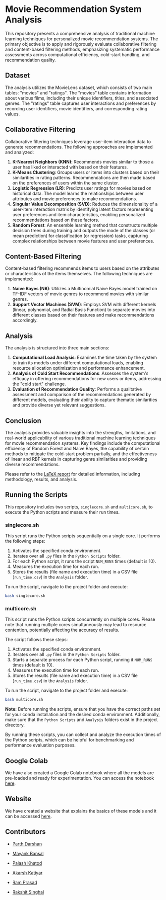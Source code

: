 # Movie Recommendation System Analysis

This repository presents a comprehensive analysis of traditional machine learning techniques for personalized movie recommendation systems. The primary objective is to apply and rigorously evaluate collaborative filtering and content-based filtering methods, emphasizing systematic performance assessments across computational efficiency, cold-start handling, and recommendation quality.

## Dataset

The analysis utilizes the MovieLens dataset, which consists of two main tables: "movies" and "ratings". The "movies" table contains information about various films, including their unique identifiers, titles, and associated genres. The "ratings" table captures user interactions and preferences by recording user identifiers, movie identifiers, and corresponding rating values.

## Collaborative Filtering

Collaborative filtering techniques leverage user-item interaction data to generate recommendations. The following approaches are implemented and analyzed:

1. **K-Nearest Neighbors (KNN)**: Recommends movies similar to those a user has liked or interacted with based on their features.
2. **K-Means Clustering**: Groups users or items into clusters based on their similarities in rating patterns. Recommendations are then made based on the preferences of users within the same cluster.
3. **Logistic Regression (LR)**: Predicts user ratings for movies based on historical data. The model learns the relationships between user attributes and movie preferences to make recommendations.
4. **Singular Value Decomposition (SVD)**: Reduces the dimensionality of a user-item interaction matrix by identifying latent factors representing user preferences and item characteristics, enabling personalized recommendations based on these factors.
5. **Random Forest**: An ensemble learning method that constructs multiple decision trees during training and outputs the mode of the classes (or mean prediction) for classification (or regression) tasks, capturing complex relationships between movie features and user preferences.

## Content-Based Filtering

Content-based filtering recommends items to users based on the attributes or characteristics of the items themselves. The following techniques are implemented:

1. **Naive Bayes (NB)**: Utilizes a Multinomial Naive Bayes model trained on TF-IDF vectors of movie genres to recommend movies with similar genres.
2. **Support Vector Machines (SVM)**: Employs SVM with different kernels (linear, polynomial, and Radial Basis Function) to separate movies into different classes based on their features and make recommendations accordingly.

## Analysis

The analysis is structured into three main sections:

1. **Computational Load Analysis**: Examines the time taken by the system to train its models under different computational loads, enabling resource allocation optimization and performance enhancement.
2. **Analysis of Cold Start Recommendations**: Assesses the system's efficacy in offering recommendations for new users or items, addressing the "cold start" challenge.
3. **Evaluation of Recommendation Quality**: Performs a qualitative assessment and comparison of the recommendations generated by different models, evaluating their ability to capture thematic similarities and provide diverse yet relevant suggestions.

## Conclusion

The analysis provides valuable insights into the strengths, limitations, and real-world applicability of various traditional machine learning techniques for movie recommendation systems. Key findings include the computational efficiency of Random Forest and Naive Bayes, the capability of certain methods to mitigate the cold-start problem partially, and the effectiveness of linear and RBF kernels in capturing genre similarities and providing diverse recommendations.

Please refer to the [LaTeX report](Report.pdf) for detailed information, including methodology, results, and analysis.

## Running the Scripts

This repository includes two scripts, `singlecore.sh` and `multicore.sh`, to execute the Python scripts and measure their run times.

### singlecore.sh

This script runs the Python scripts sequentially on a single core. It performs the following steps:

1. Activates the specified conda environment.
2. Iterates over all `.py` files in the `Python Scripts` folder.
3. For each Python script, it runs the script `NUM_RUNS` times (default is 10).
4. Measures the execution time for each run.
5. Stores the results (file name and execution time) in a CSV file (`run_time.csv`) in the `Analysis` folder.

To run the script, navigate to the project folder and execute:

```bash
bash singlecore.sh
```

### multicore.sh

This script runs the Python scripts concurrently on multiple cores. Please note that running multiple cores simultaneously may lead to resource contention, potentially affecting the accuracy of results.

The script follows these steps:

1. Activates the specified conda environment.
2. Iterates over all `.py` files in the `Python Scripts` folder.
3. Starts a separate process for each Python script, running it `NUM_RUNS` times (default is 10).
4. Measures the execution time for each run.
5. Stores the results (file name and execution time) in a CSV file (`run_time.csv`) in the `Analysis` folder.

To run the script, navigate to the project folder and execute:

```bash
bash multicore.sh
```

**Note:** Before running the scripts, ensure that you have the correct paths set for your conda installation and the desired conda environment. Additionally, make sure that the `Python Scripts` and `Analysis` folders exist in the project directory.

By running these scripts, you can collect and analyze the execution times of the Python scripts, which can be helpful for benchmarking and performance evaluation purposes.

## Google Colab

We have also created a Google Colab notebook where all the models are pre-loaded and ready for experimentation. You can access the notebook [here](https://colab.research.google.com/drive/1SX5sxvc3PzmaDYX0D0yHBpIApekDzXaq?usp=sharing).

## Website

We have created a website that explains the basics of these models and it can be accessed [here](https://bansal0527.github.io/Movie-Recomendation-System/).

## Contributors

- [Parth Darshan](https://github.com/b22cse040)

- [Mayank Bansal](https://github.com/Bansal0527)

- [Palash Khatod](https://github.com/palash-kh) 

- [Akarsh Katiyar](https://github.com/aakarsh-kt)

- [Ram Prasad](https://github.com/Ramjat19)

- [Rakshit Singhal](https://github.com/rakshitx1)
